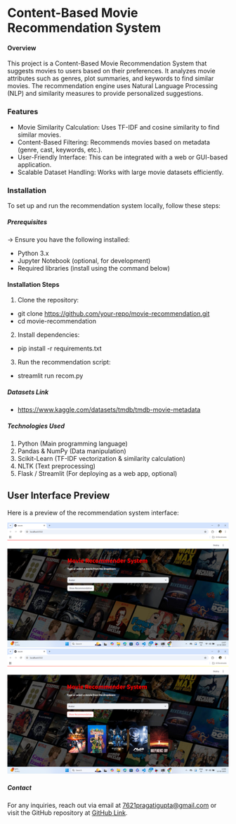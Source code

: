 # Content-Based Movie Recommendation System
#### Overview
This project is a Content-Based Movie Recommendation System that suggests movies to users based on their preferences. It analyzes movie attributes such as genres, plot summaries, and keywords to find similar movies. The recommendation engine uses Natural Language Processing (NLP) and similarity measures to provide personalized suggestions.

### Features
- Movie Similarity Calculation: Uses TF-IDF and cosine similarity to find similar movies.
- Content-Based Filtering: Recommends movies based on metadata (genre, cast, keywords, etc.).
- User-Friendly Interface: This can be integrated with a web or GUI-based application.
- Scalable Dataset Handling: Works with large movie datasets efficiently.

### Installation
To set up and run the recommendation system locally, follow these steps:
##### Prerequisites
→ Ensure you have the following installed:
  - Python 3.x
  - Jupyter Notebook (optional, for development)
  - Required libraries (install using the command below)
#### Installation Steps
1. Clone the repository:
  - git clone https://github.com/your-repo/movie-recommendation.git
  - cd movie-recommendation
2. Install dependencies:
  - pip install -r requirements.txt
3. Run the recommendation script:
  - streamlit run recom.py
##### Datasets Link 
  - https://www.kaggle.com/datasets/tmdb/tmdb-movie-metadata
##### Technologies Used
1. Python (Main programming language)
2. Pandas & NumPy (Data manipulation)
3. Scikit-Learn (TF-IDF vectorization & similarity calculation)
4. NLTK (Text preprocessing)
5. Flask / Streamlit (For deploying as a web app, optional)
## User Interface Preview
Here is a preview of the recommendation system interface:

![Movie Recommendation UI Home Page](https://github.com/pragatigupta7/Recommendation_Movies/blob/main/Home.png)
![Recommendation](https://github.com/pragatigupta7/Recommendation_Movies/blob/main/output2.png)

##### Contact
For any inquiries, reach out via email at 7621pragatigupta@gmail.com or visit the GitHub repository at [GitHub Link](https://github.com/pragatigupta7/Recommendation_Movies/tree/main).
  
  



